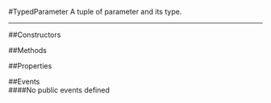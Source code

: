 #TypedParameter
  A tuple of parameter and its type. 

---
##Constructors 


##Methods  






##Properties  







##Events  
####No public events defined

